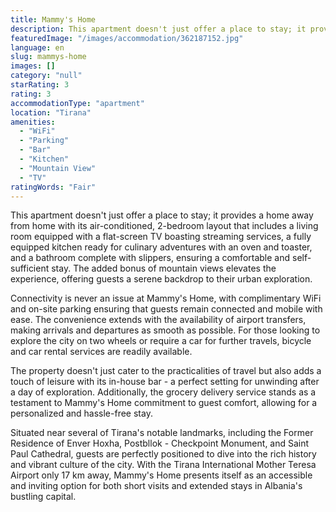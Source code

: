 ```yaml
---
title: Mammy's Home
description: This apartment doesn't just offer a place to stay; it provides a home away from home with its air-conditioned, 2-bedroom layout that includes a living room equi
featuredImage: "/images/accommodation/362187152.jpg"
language: en
slug: mammys-home
images: []
category: "null"
starRating: 3
rating: 3
accommodationType: "apartment"
location: "Tirana"
amenities:
  - "WiFi"
  - "Parking"
  - "Bar"
  - "Kitchen"
  - "Mountain View"
  - "TV"
ratingWords: "Fair"
---
```


This apartment doesn't just offer a place to stay; it provides a home away from home with its air-conditioned, 2-bedroom layout that includes a living room equipped with a flat-screen TV boasting streaming services, a fully equipped kitchen ready for culinary adventures with an oven and toaster, and a bathroom complete with slippers, ensuring a comfortable and self-sufficient stay. The added bonus of mountain views elevates the experience, offering guests a serene backdrop to their urban exploration.

Connectivity is never an issue at Mammy's Home, with complimentary WiFi and on-site parking ensuring that guests remain connected and mobile with ease. The convenience extends with the availability of airport transfers, making arrivals and departures as smooth as possible. For those looking to explore the city on two wheels or require a car for further travels, bicycle and car rental services are readily available.

The property doesn't just cater to the practicalities of travel but also adds a touch of leisure with its in-house bar - a perfect setting for unwinding after a day of exploration. Additionally, the grocery delivery service stands as a testament to Mammy's Home commitment to guest comfort, allowing for a personalized and hassle-free stay.

Situated near several of Tirana's notable landmarks, including the Former Residence of Enver Hoxha, Postbllok - Checkpoint Monument, and Saint Paul Cathedral, guests are perfectly positioned to dive into the rich history and vibrant culture of the city. With the Tirana International Mother Teresa Airport only 17 km away, Mammy's Home presents itself as an accessible and inviting option for both short visits and extended stays in Albania's bustling capital.

